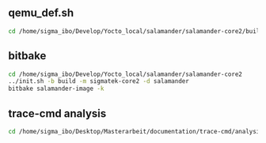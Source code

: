 ## qemu_def.sh
```bash
cd /home/sigma_ibo/Develop/Yocto_local/salamander/salamander-core2/build/tmp/deploy/qemu/sigmatek-core2/salamander-image
```

## bitbake
```bash
cd /home/sigma_ibo/Develop/Yocto_local/salamander/salamander-core2
../init.sh -b build -m sigmatek-core2 -d salamander
bitbake salamander-image -k
```

## trace-cmd analysis
```bash
cd /home/sigma_ibo/Desktop/Masterarbeit/documentation/trace-cmd/analysis/
```